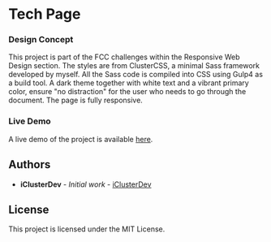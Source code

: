 # Tech Page

### Design Concept

This project is part of the FCC challenges within the Responsive Web Design section. The styles are from ClusterCSS, a minimal Sass framework developed by myself. All the Sass code is compiled into CSS using Gulp4 as a build tool.
A dark theme together with white text and a vibrant primary color, ensure "no distraction" for the user who needs to go through the document. The page is fully responsive.

### Live Demo

A live demo of the project is available [here](https://tech-page-design.netlify.com/).

## Authors

- **iClusterDev** - _Initial work_ - [iClusterDev](https://github.com/iClusterDev)

## License

This project is licensed under the MIT License.
